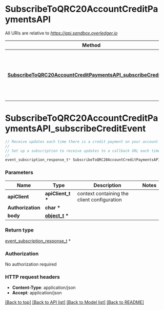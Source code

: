 # SubscribeToQRC20AccountCreditPaymentsAPI

All URIs are relative to *https://api.sandbox.overledger.io*

Method | HTTP request | Description
------------- | ------------- | -------------
[**SubscribeToQRC20AccountCreditPaymentsAPI_subscribeCreditEvent**](SubscribeToQRC20AccountCreditPaymentsAPI.md#SubscribeToQRC20AccountCreditPaymentsAPI_subscribeCreditEvent) | **POST** /v2/tokenise/tokens/subscription/qrc20/credit | Receive updates each time there is a credit payment on your account


# **SubscribeToQRC20AccountCreditPaymentsAPI_subscribeCreditEvent**
```c
// Receive updates each time there is a credit payment on your account
//
// Set up a subscription to receive updates to a callback URL each time there is a credit on a QRC20 token.
//
event_subscription_response_t* SubscribeToQRC20AccountCreditPaymentsAPI_subscribeCreditEvent(apiClient_t *apiClient, char * Authorization, object_t * body);
```

### Parameters
Name | Type | Description  | Notes
------------- | ------------- | ------------- | -------------
**apiClient** | **apiClient_t \*** | context containing the client configuration |
**Authorization** | **char \*** |  | 
**body** | **[object_t](object.md) \*** |  | 

### Return type

[event_subscription_response_t](event_subscription_response.md) *


### Authorization

No authorization required

### HTTP request headers

 - **Content-Type**: application/json
 - **Accept**: application/json

[[Back to top]](#) [[Back to API list]](../README.md#documentation-for-api-endpoints) [[Back to Model list]](../README.md#documentation-for-models) [[Back to README]](../README.md)


